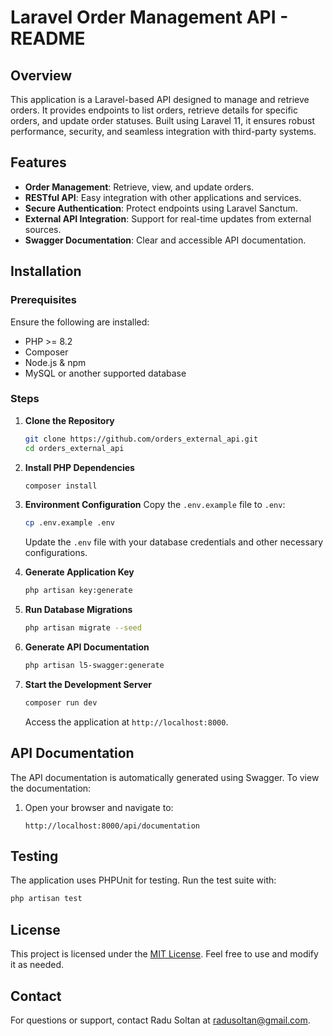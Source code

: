 # Laravel Order Management API - README

## Overview
This application is a Laravel-based API designed to manage and retrieve orders. It provides endpoints to list orders, retrieve details for specific orders, and update order statuses. Built using Laravel 11, it ensures robust performance, security, and seamless integration with third-party systems.

## Features
- **Order Management**: Retrieve, view, and update orders.
- **RESTful API**: Easy integration with other applications and services.
- **Secure Authentication**: Protect endpoints using Laravel Sanctum.
- **External API Integration**: Support for real-time updates from external sources.
- **Swagger Documentation**: Clear and accessible API documentation.

## Installation

### Prerequisites
Ensure the following are installed:
- PHP >= 8.2
- Composer
- Node.js & npm
- MySQL or another supported database

### Steps

1. **Clone the Repository**
   ```bash
   git clone https://github.com/orders_external_api.git
   cd orders_external_api
   ```

2. **Install PHP Dependencies**
   ```bash
   composer install
   ```

3. **Environment Configuration**
   Copy the `.env.example` file to `.env`:
   ```bash
   cp .env.example .env
   ```
   Update the `.env` file with your database credentials and other necessary configurations.

4. **Generate Application Key**
   ```bash
   php artisan key:generate
   ```

5. **Run Database Migrations**
   ```bash
   php artisan migrate --seed
   ```

6. **Generate API Documentation**
   ```bash
   php artisan l5-swagger:generate
   ```

7. **Start the Development Server**
   ```bash
   composer run dev
   ```

   Access the application at `http://localhost:8000`.

## API Documentation

The API documentation is automatically generated using Swagger. To view the documentation:

1. Open your browser and navigate to:
   ```
   http://localhost:8000/api/documentation
   ```

## Testing

The application uses PHPUnit for testing. Run the test suite with:
```bash
php artisan test
```

## License
This project is licensed under the [MIT License](LICENSE). Feel free to use and modify it as needed.

## Contact
For questions or support, contact Radu Soltan at radusoltan@gmail.com.

